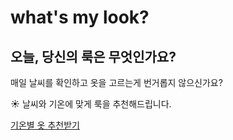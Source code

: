 # what's my look?

## 오늘, 당신의 룩은 무엇인가요?

매일 날씨를 확인하고 옷을 고르는게 번거롭지 않으신가요?

☀️ 날씨와 기온에 맞게 룩을 추천해드립니다.

[기온별 옷 추천받기](https://what-s-my-look.web.app)
